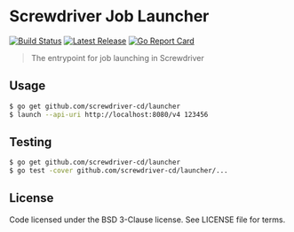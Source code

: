 # Screwdriver Job Launcher
[![Build Status][build-image]][build-url]
[![Latest Release][version-image]][version-url]
[![Go Report Card][goreport-image]][goreport-url]

> The entrypoint for job launching in Screwdriver

## Usage

```bash
$ go get github.com/screwdriver-cd/launcher
$ launch --api-uri http://localhost:8080/v4 123456
```

## Testing

```bash
$ go get github.com/screwdriver-cd/launcher
$ go test -cover github.com/screwdriver-cd/launcher/...
```

## License

Code licensed under the BSD 3-Clause license. See LICENSE file for terms.

[version-image]: https://img.shields.io/github/tag/screwdriver-cd/launcher.svg
[version-url]: https://github.com/screwdriver-cd/launcher/releases
[build-image]: https://cd.screwdriver.cd/pipelines/6172e25fa190fe5e23b3685f6e211bd9d066e578/badge
[build-url]: https://cd.screwdriver.cd/pipelines/6172e25fa190fe5e23b3685f6e211bd9d066e578
[goreport-image]: https://goreportcard.com/badge/github.com/Screwdriver-cd/launcher
[goreport-url]: https://goreportcard.com/report/github.com/Screwdriver-cd/launcher
